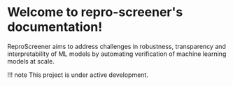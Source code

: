 # Welcome to repro-screener's documentation!

ReproScreener aims to address challenges in robustness, transparency and interpretability of ML models by automating verification of machine learning models at scale.

!!! note
    This project is under active development.